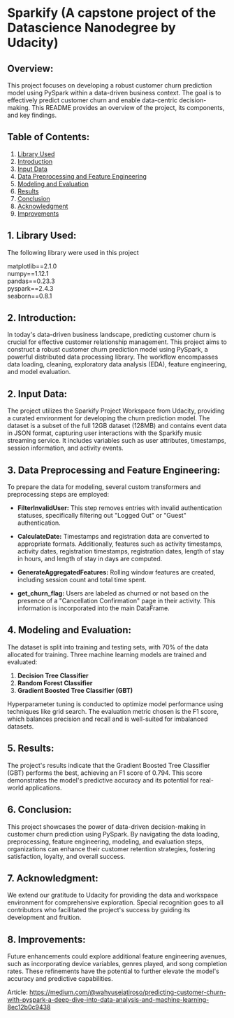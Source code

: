 # Sparkify (A capstone project of the Datascience Nanodegree by Udacity)
## Overview:

This project focuses on developing a robust customer churn prediction model using PySpark within a data-driven business context. The goal is to effectively predict customer churn and enable data-centric decision-making. This README provides an overview of the project, its components, and key findings.

## Table of Contents:

1. [Library Used](#library-used)
2. [Introduction](#introduction)
3. [Input Data](#input-data)
4. [Data Preprocessing and Feature Engineering](#data-preprocessing-and-feature-engineering)
5. [Modeling and Evaluation](#modeling-and-evaluation)
6. [Results](#results)
7. [Conclusion](#conclusion)
8. [Acknowledgment](#acknowledgment)
9. [Improvements](#improvements)

## 1. Library Used:
The following library were used in this project

matplotlib==2.1.0<br>
numpy==1.12.1<br>
pandas==0.23.3<br>
pyspark==2.4.3<br>
seaborn==0.8.1<br>

## 2. Introduction:

In today's data-driven business landscape, predicting customer churn is crucial for effective customer relationship management. This project aims to construct a robust customer churn prediction model using PySpark, a powerful distributed data processing library. The workflow encompasses data loading, cleaning, exploratory data analysis (EDA), feature engineering, and model evaluation.

## 2. Input Data:

The project utilizes the Sparkify Project Workspace from Udacity, providing a curated environment for developing the churn prediction model. The dataset is a subset of the full 12GB dataset (128MB) and contains event data in JSON format, capturing user interactions with the Sparkify music streaming service. It includes variables such as user attributes, timestamps, session information, and activity events.

## 3. Data Preprocessing and Feature Engineering:

To prepare the data for modeling, several custom transformers and preprocessing steps are employed:

- **FilterInvalidUser:** This step removes entries with invalid authentication statuses, specifically filtering out "Logged Out" or "Guest" authentication.

- **CalculateDate:** Timestamps and registration data are converted to appropriate formats. Additionally, features such as activity timestamps, activity dates, registration timestamps, registration dates, length of stay in hours, and length of stay in days are computed.

- **GenerateAggregatedFeatures:** Rolling window features are created, including session count and total time spent.

- **get_churn_flag:** Users are labeled as churned or not based on the presence of a "Cancellation Confirmation" page in their activity. This information is incorporated into the main DataFrame.

## 4. Modeling and Evaluation:

The dataset is split into training and testing sets, with 70% of the data allocated for training. Three machine learning models are trained and evaluated:

1. **Decision Tree Classifier**
2. **Random Forest Classifier**
3. **Gradient Boosted Tree Classifier (GBT)**

Hyperparameter tuning is conducted to optimize model performance using techniques like grid search. The evaluation metric chosen is the F1 score, which balances precision and recall and is well-suited for imbalanced datasets.

## 5. Results:

The project's results indicate that the Gradient Boosted Tree Classifier (GBT) performs the best, achieving an F1 score of 0.794. This score demonstrates the model's predictive accuracy and its potential for real-world applications.

## 6. Conclusion:

This project showcases the power of data-driven decision-making in customer churn prediction using PySpark. By navigating the data loading, preprocessing, feature engineering, modeling, and evaluation steps, organizations can enhance their customer retention strategies, fostering satisfaction, loyalty, and overall success.

## 7. Acknowledgment:

We extend our gratitude to Udacity for providing the data and workspace environment for comprehensive exploration. Special recognition goes to all contributors who facilitated the project's success by guiding its development and fruition.

## 8. Improvements:

Future enhancements could explore additional feature engineering avenues, such as incorporating device variables, genres played, and song completion rates. These refinements have the potential to further elevate the model's accuracy and predictive capabilities.

Article: https://medium.com/@wahyusejatiroso/predicting-customer-churn-with-pyspark-a-deep-dive-into-data-analysis-and-machine-learning-8ec12b0c9438 

